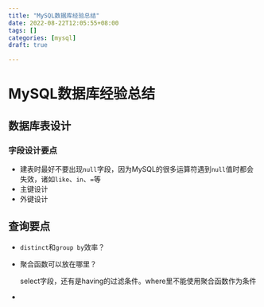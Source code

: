 ```yaml
---
title: "MySQL数据库经验总结"
date: 2022-08-22T12:05:55+08:00
tags: []
categories: [mysql]
draft: true

---
```


# MySQL数据库经验总结

## 数据库表设计

### 字段设计要点

- 建表时最好不要出现`null`字段，因为MySQL的很多运算符遇到`null`值时都会失效，诸如`like`、`in`、`=`等
- 主键设计
- 外键设计

## 查询要点

- `distinct`和`group by`效率？

- 聚合函数可以放在哪里？

  select字段，还有是having的过滤条件。where里不能使用聚合函数作为条件

- 
